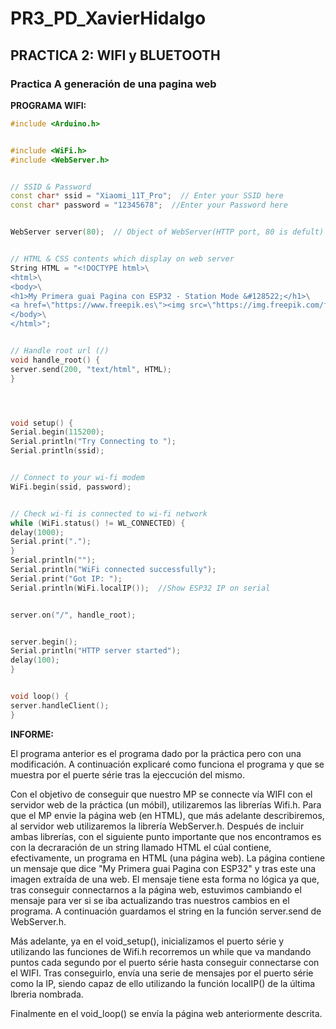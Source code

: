 # PR3_PD_XavierHidalgo

## PRACTICA 2: WIFI y BLUETOOTH

### Practica A generación de una pagina web


**PROGRAMA WIFI:**
``` cpp
#include <Arduino.h>


#include <WiFi.h>
#include <WebServer.h>


// SSID & Password
const char* ssid = "Xiaomi_11T_Pro";  // Enter your SSID here
const char* password = "12345678";  //Enter your Password here


WebServer server(80);  // Object of WebServer(HTTP port, 80 is defult)


// HTML & CSS contents which display on web server
String HTML = "<!DOCTYPE html>\
<html>\
<body>\
<h1>My Primera guai Pagina con ESP32 - Station Mode &#128522;</h1>\
<a href=\"https://www.freepik.es\"><img src=\"https://img.freepik.com/foto-gratis/ojo-belleza-pintado-purpura-vibrante-elegante-generado-ia_188544-9707.jpg?size=626&ext=jpg\" alt=\"Descripción de la imagen\"></a>\
</body>\
</html>";


// Handle root url (/)
void handle_root() {
server.send(200, "text/html", HTML);
}




void setup() {
Serial.begin(115200);
Serial.println("Try Connecting to ");
Serial.println(ssid);


// Connect to your wi-fi modem
WiFi.begin(ssid, password);


// Check wi-fi is connected to wi-fi network
while (WiFi.status() != WL_CONNECTED) {
delay(1000);
Serial.print(".");
}
Serial.println("");
Serial.println("WiFi connected successfully");
Serial.print("Got IP: ");
Serial.println(WiFi.localIP());  //Show ESP32 IP on serial


server.on("/", handle_root);


server.begin();
Serial.println("HTTP server started");
delay(100);
}


void loop() {
server.handleClient();
}
```

**INFORME:**

El programa anterior es el programa dado por la práctica pero con una modificación. A continuación explicaré como funciona el programa y que se muestra por el puerte série tras la ejeccución del mismo.

Con el objetivo de conseguir que nuestro MP se connecte vía WIFI con el servidor web de la práctica (un móbil), utilizaremos las librerías Wifi.h. Para que el MP envie la página web (en HTML), que más adelante describiremos, al servidor web utilizaremos la librería WebServer.h. Después de incluir ambas librerías, con el siguiente punto importante que nos encontramos es con la decraración de un string llamado HTML el cúal contiene, efectivamente, un programa en HTML (una página web).
La página contiene un mensaje que dice "My Primera guai Pagina con ESP32" y tras este una imagen extraída de una web. El mensaje tiene esta forma no lógica ya que, tras conseguir connectarnos a la página web, estuvimos cambiando el mensaje para ver si se iba actualizando tras nuestros cambios en el programa. A continuación guardamos el string en la función server.send de WebServer.h.

Más adelante, ya en el void_setup(), inicializamos el puerto série y utilizando las funciones de Wifi.h recorremos un while que va mandando puntos cada segundo por el puerto série hasta conseguir connectarse con el WIFI. Tras conseguirlo, envía una serie de mensajes por el puerto série como la IP, siendo capaz de ello utilizando la función localIP() de la última lbreria nombrada.

Finalmente en el void_loop() se envía la página web anteriormente descrita.
